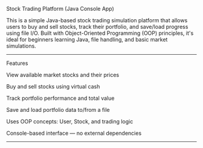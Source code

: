 Stock Trading Platform (Java Console App)

This is a simple Java-based stock trading simulation platform that allows users to buy and sell stocks, track their portfolio, and save/load progress using file I/O. Built with Object-Oriented Programming (OOP) principles, it's ideal for beginners learning Java, file handling, and basic market simulations.


---

Features

View available market stocks and their prices

Buy and sell stocks using virtual cash

Track portfolio performance and total value

Save and load portfolio data to/from a file

Uses OOP concepts: User, Stock, and trading logic

Console-based interface — no external dependencies



---
